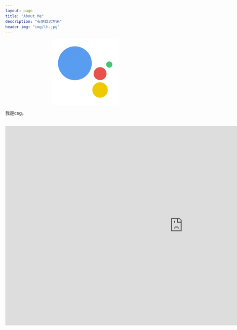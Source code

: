 ```yaml
---
layout: page
title: "About Me"
description: "有朋自远方来"
header-img: "img/th.jpg"
---
```


<center>
    <p><img src="/img/me.png" align="center"></p>
</center>



我是csg。

<center>

​	<iframe width="1120" height="630" src="https://www.youtube.com/embed/862r3XS2YB0" frameborder="0" allowfullscreen></iframe>

</center>